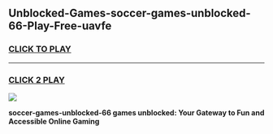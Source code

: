 
## Unblocked-Games-soccer-games-unblocked-66-Play-Free-uavfe
<h3>
<a href="https://premium76.site?title=soccer-games-unblocked-66&ref=18A1">CLICK TO PLAY</a></h3>
<hr>

<h3>
<a href="https://premium76.site?title=soccer-games-unblocked-66&ref=18A1">CLICK 2 PLAY</a>
  
</h3>

<a href="https://premium76.site?title=soccer-games-unblocked-66&ref=18A1"><img src="https://clearcache.store/games.png"></a>


**soccer-games-unblocked-66 games unblocked: Your Gateway to Fun and Accessible Online Gaming**
